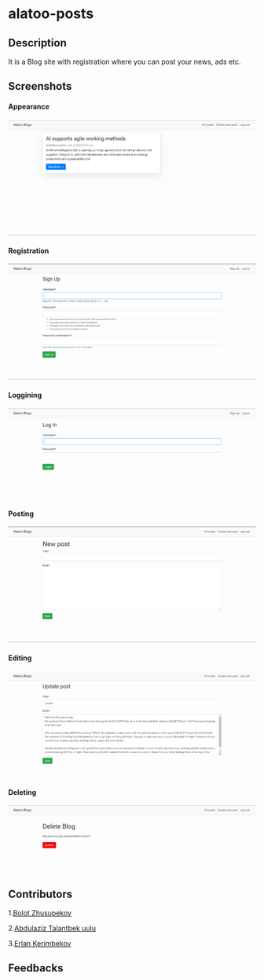 # alatoo-posts

## Description

It is a Blog site with registration where you can post your news, ads etc.
## Screenshots

#### Appearance

![](https://github.com/BolotZhusupekov07/alatoo-posts/blob/master/img/Screenshot_1.png)
#### Registration

![](https://github.com/BolotZhusupekov07/alatoo-posts/blob/master/img/Screenshot_3.png)
#### Loggining

![](https://github.com/BolotZhusupekov07/alatoo-posts/blob/master/img/Screenshot_6.png)
#### Posting

![](https://github.com/BolotZhusupekov07/alatoo-posts/blob/master/img/Screenshot_2.png)
#### Editing

![](https://github.com/BolotZhusupekov07/alatoo-posts/blob/master/img/Screenshot_5.png)
#### Deleting

![](https://github.com/BolotZhusupekov07/alatoo-posts/blob/master/img/Screenshot_4.png)
## Contributors

1.[Bolot Zhusupekov](https://github.com/BolotZhusupekov07)

2.[Abdulaziz Talantbek uulu](https://github.com/cwarkk)

3.[Erlan Kerimbekov](https://github.com/K-Erlan)

## Feedbacks
